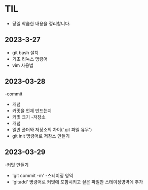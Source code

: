 # TIL
- 당일 학습한 내용을 정리합니다.

## 2023-3-27
- git bash 설치
- 기초 리눅스 명령어
- vim 사용법

## 2023-03-28
-commit
 - 개념
 - 커밋을 언제 만드는지
 - 커밋 크기
-저장소
 - 개념
 - 일반 폴더와 저장소의 차이('.git 파일 유무')
 - git init 명령어로 저장소 만들기
## 2023-03-29
-커밋 만들기
 - 'git commit -m'
-스테이징 영역
 - 'gitadd' 명령어로 커밋에 포함시키고 싶은 파일만 스테이징영역에 추가
